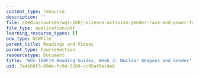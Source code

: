 ```yaml
---
content_type: resource
description: ''
file: /media/courses/wgs-160j-science-activism-gender-race-and-power-fall-2019/7a4668f3894efc943269cc95af8ec4e6_MITWGS_160F19_Wk2ReadingGuide.pdf
file_type: application/pdf
learning_resource_types: []
ocw_type: OCWFile
parent_title: Readings and Videos
parent_type: CourseSection
resourcetype: Document
title: 'WGS.160F19 Reading Guides, Week 2: Nuclear Weapons and Gender'
uid: 7a4668f3-894e-fc94-3269-cc95af8ec4e6
---
```

